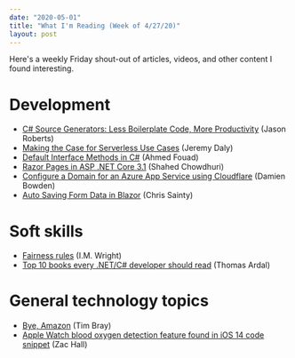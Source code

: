 ```yaml
---
date: "2020-05-01"
title: "What I'm Reading (Week of 4/27/20)"
layout: post
---
```


Here's a weekly Friday shout-out of articles, videos, and other content I found interesting.

# Development

- [C# Source Generators: Less Boilerplate Code, More Productivity](https://www.dontcodetired.com/blog/post/C-Source-Generators-Less-Boilerplate-Code-More-Productivity) (Jason Roberts)
- [Making the Case for Serverless Use Cases](https://www.jeremydaly.com/making-the-case-for-serverless-use-cases/) (Jeremy Daly)
- [Default Interface Methods in C#](https://itnext.io/default-interface-methods-in-c-df01dfa7b4e8) (Ahmed Fouad)
- [Razor Pages in ASP .NET Core 3.1](https://wakeupandcode.com/razor-pages-in-asp-net-core-3-1/) (Shahed Chowdhuri)
- [Configure a Domain for an Azure App Service using Cloudflare](https://damienbod.com/2020/05/05/configure-domain-for-azure-app-service-using-cloudflare/) (Damien Bowden)
- [Auto Saving Form Data in Blazor](https://chrissainty.com/auto-saving-form-data-in-blazor/) (Chris Sainty)

# Soft skills

- [Fairness rules](https://imwrightshardcode.com/2020/05/fairness-rules/) (I.M. Wright)
- [Top 10 books every .NET/C# developer should read](https://blog.elmah.io/top-10-books-every-net-c-developer-should-read/) (Thomas Ardal)

# General technology topics

- [Bye, Amazon](https://www.tbray.org/ongoing/When/202x/2020/04/29/Leaving-Amazon) (Tim Bray)
- [Apple Watch blood oxygen detection feature found in iOS 14 code snippet](https://9to5mac.com/2020/03/08/apple-watch-blood-oxygen-saturation/) (Zac Hall)